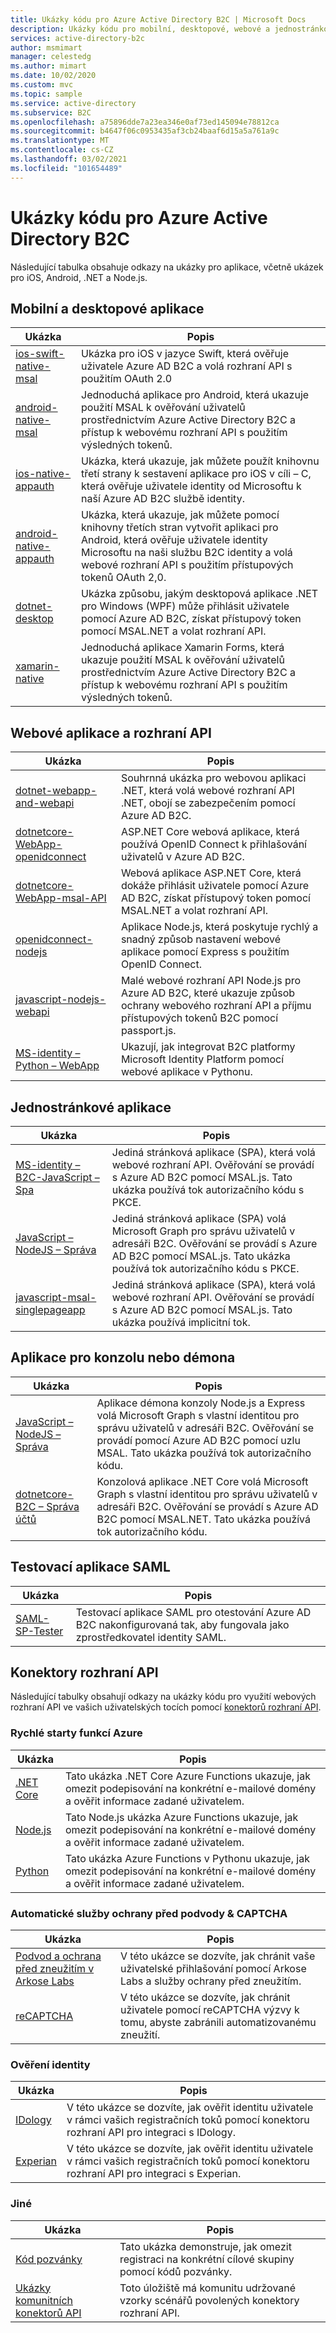 ```yaml
---
title: Ukázky kódu pro Azure Active Directory B2C | Microsoft Docs
description: Ukázky kódu pro mobilní, desktopové, webové a jednostránkové aplikace Azure Active Directory B2C.
services: active-directory-b2c
author: msmimart
manager: celestedg
ms.author: mimart
ms.date: 10/02/2020
ms.custom: mvc
ms.topic: sample
ms.service: active-directory
ms.subservice: B2C
ms.openlocfilehash: a75896dde7a23ea346e0af73ed145094e78812ca
ms.sourcegitcommit: b4647f06c0953435af3cb24baaf6d15a5a761a9c
ms.translationtype: MT
ms.contentlocale: cs-CZ
ms.lasthandoff: 03/02/2021
ms.locfileid: "101654489"
---
```

# <a name="azure-active-directory-b2c-code-samples"></a>Ukázky kódu pro Azure Active Directory B2C

Následující tabulka obsahuje odkazy na ukázky pro aplikace, včetně ukázek pro iOS, Android, .NET a Node.js.

## <a name="mobile-and-desktop-apps"></a>Mobilní a desktopové aplikace

| Ukázka | Popis |
|--------| ----------- |
| [ios-swift-native-msal](https://github.com/Azure-Samples/active-directory-b2c-ios-swift-native-msal) | Ukázka pro iOS v jazyce Swift, která ověřuje uživatele Azure AD B2C a volá rozhraní API s použitím OAuth 2.0 |
| [android-native-msal](https://github.com/Azure-Samples/ms-identity-android-java#b2cmodefragment-class) | Jednoduchá aplikace pro Android, která ukazuje použití MSAL k ověřování uživatelů prostřednictvím Azure Active Directory B2C a přístup k webovému rozhraní API s použitím výsledných tokenů. |
| [ios-native-appauth](https://github.com/Azure-Samples/active-directory-b2c-ios-native-appauth) | Ukázka, která ukazuje, jak můžete použít knihovnu třetí strany k sestavení aplikace pro iOS v cíli – C, která ověřuje uživatele identity od Microsoftu k naší Azure AD B2C službě identity. |
| [android-native-appauth](https://github.com/Azure-Samples/active-directory-b2c-android-native-appauth) | Ukázka, která ukazuje, jak můžete pomocí knihovny třetích stran vytvořit aplikaci pro Android, která ověřuje uživatele identity Microsoftu na naši službu B2C identity a volá webové rozhraní API s použitím přístupových tokenů OAuth 2,0. |
| [dotnet-desktop](https://github.com/Azure-Samples/active-directory-b2c-dotnet-desktop) | Ukázka způsobu, jakým desktopová aplikace .NET pro Windows (WPF) může přihlásit uživatele pomocí Azure AD B2C, získat přístupový token pomocí MSAL.NET a volat rozhraní API. |
| [xamarin-native](https://github.com/Azure-Samples/active-directory-b2c-xamarin-native) | Jednoduchá aplikace Xamarin Forms, která ukazuje použití MSAL k ověřování uživatelů prostřednictvím Azure Active Directory B2C a přístup k webovému rozhraní API s použitím výsledných tokenů. |

## <a name="web-apps-and-apis"></a>Webové aplikace a rozhraní API

| Ukázka | Popis |
|--------| ----------- |
| [dotnet-webapp-and-webapi](https://github.com/Azure-Samples/active-directory-b2c-dotnet-webapp-and-webapi) | Souhrnná ukázka pro webovou aplikaci .NET, která volá webové rozhraní API .NET, obojí se zabezpečením pomocí Azure AD B2C. |
| [dotnetcore-WebApp-openidconnect](https://github.com/Azure-Samples/active-directory-aspnetcore-webapp-openidconnect-v2/tree/master/1-WebApp-OIDC/1-5-B2C) | ASP.NET Core webová aplikace, která používá OpenID Connect k přihlašování uživatelů v Azure AD B2C. |
| [dotnetcore-WebApp-msal-API](https://github.com/Azure-Samples/active-directory-aspnetcore-webapp-openidconnect-v2/tree/master/4-WebApp-your-API/4-2-B2C) | Webová aplikace ASP.NET Core, která dokáže přihlásit uživatele pomocí Azure AD B2C, získat přístupový token pomocí MSAL.NET a volat rozhraní API. |
| [openidconnect-nodejs](https://github.com/AzureADQuickStarts/B2C-WebApp-OpenIDConnect-NodeJS) | Aplikace Node.js, která poskytuje rychlý a snadný způsob nastavení webové aplikace pomocí Express s použitím OpenID Connect. |
| [javascript-nodejs-webapi](https://github.com/Azure-Samples/active-directory-b2c-javascript-nodejs-webapi) | Malé webové rozhraní API Node.js pro Azure AD B2C, které ukazuje způsob ochrany webového rozhraní API a příjmu přístupových tokenů B2C pomocí passport.js. |
| [MS-identity – Python – WebApp](https://github.com/Azure-Samples/ms-identity-python-webapp/blob/master/README_B2C.md) | Ukazují, jak integrovat B2C platformy Microsoft Identity Platform pomocí webové aplikace v Pythonu.  |

## <a name="single-page-apps"></a>Jednostránkové aplikace

| Ukázka | Popis |
|--------| ----------- |
| [MS-identity – B2C-JavaScript – Spa](https://github.com/Azure-Samples/ms-identity-b2c-javascript-spa) | Jediná stránková aplikace (SPA), která volá webové rozhraní API. Ověřování se provádí s Azure AD B2C pomocí MSAL.js. Tato ukázka používá tok autorizačního kódu s PKCE. |
| [JavaScript – NodeJS – Správa](https://github.com/Azure-Samples/ms-identity-b2c-javascript-nodejs-management/tree/main/Chapter1) | Jediná stránková aplikace (SPA) volá Microsoft Graph pro správu uživatelů v adresáři B2C. Ověřování se provádí s Azure AD B2C pomocí MSAL.js. Tato ukázka používá tok autorizačního kódu s PKCE.|
| [javascript-msal-singlepageapp](https://github.com/Azure-Samples/active-directory-b2c-javascript-msal-singlepageapp) | Jediná stránková aplikace (SPA), která volá webové rozhraní API. Ověřování se provádí s Azure AD B2C pomocí MSAL.js. Tato ukázka používá implicitní tok.|

## <a name="consoledaemon-apps"></a>Aplikace pro konzolu nebo démona

| Ukázka | Popis |
|--------| ----------- |
| [JavaScript – NodeJS – Správa](https://github.com/Azure-Samples/ms-identity-b2c-javascript-nodejs-management/tree/main/Chapter2) | Aplikace démona konzoly Node.js a Express volá Microsoft Graph s vlastní identitou pro správu uživatelů v adresáři B2C. Ověřování se provádí pomocí Azure AD B2C pomocí uzlu MSAL. Tato ukázka používá tok autorizačního kódu.|
| [dotnetcore-B2C – Správa účtů](https://github.com/Azure-Samples/ms-identity-dotnetcore-b2c-account-management) | Konzolová aplikace .NET Core volá Microsoft Graph s vlastní identitou pro správu uživatelů v adresáři B2C. Ověřování se provádí s Azure AD B2C pomocí MSAL.NET. Tato ukázka používá tok autorizačního kódu.|

## <a name="saml-test-application"></a>Testovací aplikace SAML

| Ukázka | Popis |
|--------| ----------- |
| [SAML-SP-Tester](https://github.com/azure-ad-b2c/saml-sp-tester/tree/master/source-code) | Testovací aplikace SAML pro otestování Azure AD B2C nakonfigurovaná tak, aby fungovala jako zprostředkovatel identity SAML. |

## <a name="api-connectors"></a>Konektory rozhraní API

Následující tabulky obsahují odkazy na ukázky kódu pro využití webových rozhraní API ve vašich uživatelských tocích pomocí [konektorů rozhraní API](api-connectors-overview.md).

### <a name="azure-function-quickstarts"></a>Rychlé starty funkcí Azure

| Ukázka                                                                                                                          | Popis                                                                                                                                               |
| ------------------------------------------------------------------------------------------------------------------------------- | --------------------------------------------------------------------------------------------------------------------------------------------------------- |
| [.NET Core](https://github.com/Azure-Samples/active-directory-dotnet-external-identities-api-connector-azure-function-validate) | Tato ukázka .NET Core Azure Functions ukazuje, jak omezit podepisování na konkrétní e-mailové domény a ověřit informace zadané uživatelem. |
| [Node.js](https://github.com/Azure-Samples/active-directory-nodejs-external-identities-api-connector-azure-function-validate)   | Tato Node.js ukázka Azure Functions ukazuje, jak omezit podepisování na konkrétní e-mailové domény a ověřit informace zadané uživatelem.  |
| [Python](https://github.com/Azure-Samples/active-directory-python-external-identities-api-connector-azure-function-validate)    | Tato ukázka Azure Functions v Pythonu ukazuje, jak omezit podepisování na konkrétní e-mailové domény a ověřit informace zadané uživatelem.    |


### <a name="automated-fraud-protection-services--captcha"></a>Automatické služby ochrany před podvody & CAPTCHA
| Ukázka                                                                                                            | Popis                                                                                                                          |
| ----------------------------------------------------------------------------------------------------------------- | ------------------------------------------------------------------------------------------------------------------------------------ |
| [Podvod a ochrana před zneužitím v Arkose Labs](https://github.com/Azure-Samples/active-directory-b2c-node-sign-up-user-flow-arkose) | V této ukázce se dozvíte, jak chránit vaše uživatelské přihlašování pomocí Arkose Labs a služby ochrany před zneužitím. |
| [reCAPTCHA](https://github.com/Azure-Samples/active-directory-b2c-node-sign-up-user-flow-captcha) | V této ukázce se dozvíte, jak chránit uživatele pomocí reCAPTCHA výzvy k tomu, abyste zabránili automatizovanému zneužití. |


### <a name="identity-verification"></a>Ověření identity

| Ukázka                                                                                                            | Popis                                                                                                                          |
| ----------------------------------------------------------------------------------------------------------------- | ------------------------------------------------------------------------------------------------------------------------------------ |
| [IDology](https://github.com/Azure-Samples/active-directory-dotnet-external-identities-idology-identity-verification) | V této ukázce se dozvíte, jak ověřit identitu uživatele v rámci vašich registračních toků pomocí konektoru rozhraní API pro integraci s IDology. |
| [Experian](https://github.com/Azure-Samples/active-directory-dotnet-external-identities-experian-identity-verification) | V této ukázce se dozvíte, jak ověřit identitu uživatele v rámci vašich registračních toků pomocí konektoru rozhraní API pro integraci s Experian. |


### <a name="other"></a>Jiné

| Ukázka                                                                                                            | Popis                                                                                                                          |
| ----------------------------------------------------------------------------------------------------------------- | ------------------------------------------------------------------------------------------------------------------------------------ |
| [Kód pozvánky](https://github.com/Azure-Samples/active-directory-b2c-node-sign-up-user-flow-invitation-code) | Tato ukázka demonstruje, jak omezit registraci na konkrétní cílové skupiny pomocí kódů pozvánky.|
| [Ukázky komunitních konektorů API](https://github.com/azure-ad-b2c/api-connector-samples) | Toto úložiště má komunitu udržované vzorky scénářů povolených konektory rozhraní API.|
